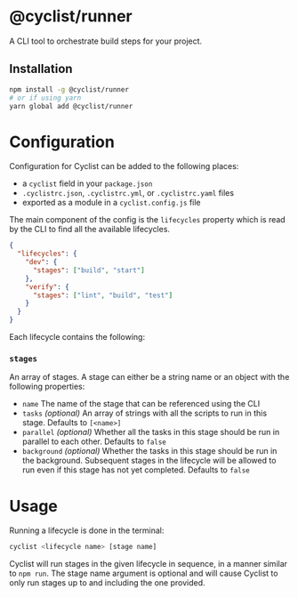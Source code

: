 # @cyclist/runner

A CLI tool to orchestrate build steps for your project.

## Installation

```bash
npm install -g @cyclist/runner
# or if using yarn
yarn global add @cyclist/runner
```

# Configuration

Configuration for Cyclist can be added to the following places:

- a `cyclist` field in your `package.json`
- `.cyclistrc.json`, `.cyclistrc.yml`, or `.cyclistrc.yaml` files
- exported as a module in a `cyclist.config.js` file

The main component of the config is the `lifecycles` property which is read by the CLI
to find all the available lifecycles.

```json
{
  "lifecycles": {
    "dev": {
      "stages": ["build", "start"]
    },
    "verify": {
      "stages": ["lint", "build", "test"]
    }
  }
}
```

Each lifecycle contains the following:

### `stages`

An array of stages. A stage can either be a string name or an object with the following properties:

- `name` The name of the stage that can be referenced using the CLI
- `tasks` _(optional)_ An array of strings with all the scripts to run in this stage. Defaults to `[<name>]`
- `parallel` _(optional)_ Whether all the tasks in this stage should be run in parallel to each other. Defaults to `false`
- `background` _(optional)_ Whether the tasks in this stage should be run in the background. Subsequent stages in the lifecycle will be allowed to run even if this stage has not yet completed. Defaults to `false`

# Usage

Running a lifecycle is done in the terminal:

```bash
cyclist <lifecycle name> [stage name]
```

Cyclist will run stages in the given lifecycle in sequence, in a manner similar to `npm run`. The stage name argument
is optional and will cause Cyclist to only run stages up to and including the one provided.
